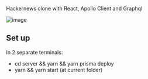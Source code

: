 Hackernews clone with React, Apollo Client and Graphql 

![image](https://user-images.githubusercontent.com/25751050/49576781-a5d89500-f94e-11e8-92e5-e6a776b7991e.png)

## Set up 

In 2 separate terminals:
- cd server && yarn && yarn prisma deploy
- yarn && yarn start (at current folder)
